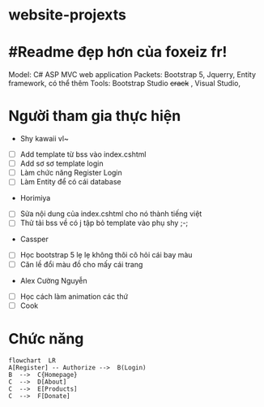 # website-projexts
# #Readme đẹp hơn của foxeiz fr!
Model: C# ASP MVC web application
Packets: Bootstrap 5, Jquerry, Entity framework, có thể thêm
Tools: Bootstrap Studio ~~crack~~ , Visual Studio, 

# Người tham gia thực hiện

- Shy kawaii vl~
 - [ ] Add template từ bss vào index.cshtml
 - [ ] Add sơ sơ template login
 - [ ] Làm chức năng Register Login 
 - [ ] Làm Entity để có cái database
- Horimiya
 - [ ] Sửa nội dung của index.cshtml cho nó thành tiếng việt
 - [ ] Thử tải bss về có j tập bỏ template vào phụ shy ;-;
- Cassper
- [ ] Học bootstrap 5 lẹ lẹ không thôi cô hỏi cái bay màu 
- [ ] Căn lề đổi màu đồ cho mấy cái trang 
- Alex Cường Nguyễn
- [ ] Học cách làm animation các thứ
- [ ] Cook

# Chức năng

```mermaid
flowchart  LR
A[Register] -- Authorize -->  B(Login)
B  -->  C{Homepage}
C  -->  D[About]
C  -->  E[Products]
C  -->  F[Donate]
